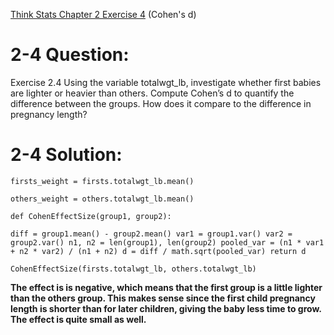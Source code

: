 [Think Stats Chapter 2 Exercise 4](http://greenteapress.com/thinkstats2/html/thinkstats2003.html#toc24) (Cohen's d)
                                   
# 2-4 Question:
                                   
Exercise 2.4 Using the variable totalwgt_lb, investigate whether first babies
are lighter or heavier than others. Compute Cohen’s d to quantify the
difference between the groups. How does it compare to the difference in
pregnancy length?                               

# 2-4 Solution:
                                   

`firsts_weight = firsts.totalwgt_lb.mean()`

`others_weight = others.totalwgt_lb.mean()`

`def CohenEffectSize(group1, group2):`

  `diff = group1.mean() - group2.mean()
  var1 = group1.var()
  var2 = group2.var()
  n1, n2 = len(group1), len(group2)
  pooled_var = (n1 * var1 + n2 * var2) / (n1 + n2)
  d = diff / math.sqrt(pooled_var)
  return d
  `
                                   
                                   
`CohenEffectSize(firsts.totalwgt_lb, others.totalwgt_lb)`                                   

__The effect is is negative, which means that the first group is a little lighter than the others group. This makes sense since the first child pregnancy length is shorter than for later children, giving the baby less time to grow. The effect is quite small as well.__
                                   
                                   
                                   
                                   
                                   
                                   
                                   
                                   
                                   
                                   
